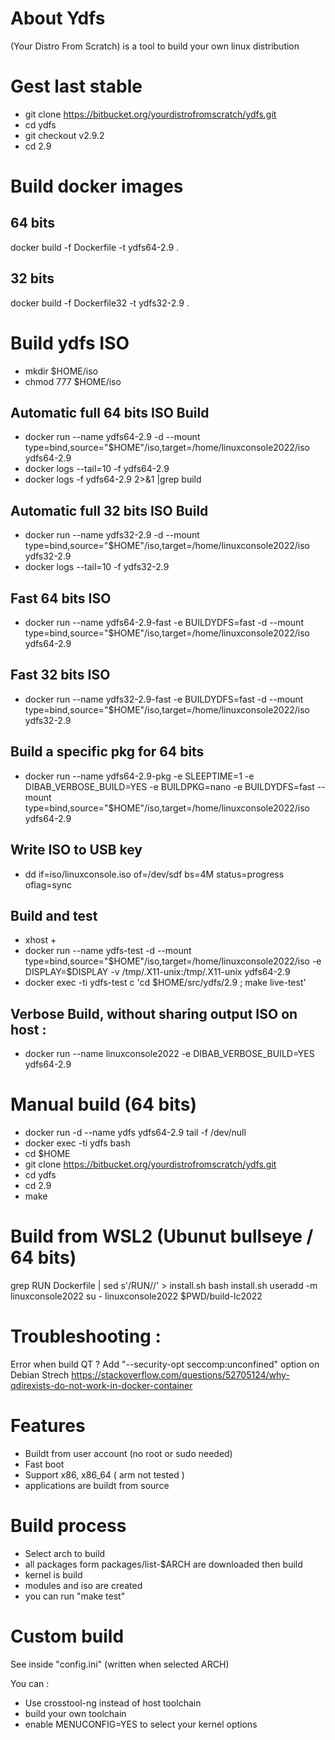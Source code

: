 # About Ydfs

(Your Distro From Scratch) is a tool to build your own linux distribution 

# Gest last stable

* git clone https://bitbucket.org/yourdistrofromscratch/ydfs.git
* cd ydfs
* git checkout v2.9.2
* cd 2.9

# Build docker images

## 64 bits
docker build -f Dockerfile -t ydfs64-2.9 .

## 32 bits
docker build -f Dockerfile32 -t ydfs32-2.9 .

# Build ydfs ISO

* mkdir $HOME/iso
* chmod 777 $HOME/iso

## Automatic full 64 bits ISO Build

* docker run --name ydfs64-2.9 -d --mount type=bind,source="$HOME"/iso,target=/home/linuxconsole2022/iso ydfs64-2.9 
* docker logs --tail=10 -f ydfs64-2.9
* docker logs -f ydfs64-2.9 2>&1 |grep build

## Automatic full 32 bits ISO Build

* docker run --name ydfs32-2.9 -d --mount type=bind,source="$HOME"/iso,target=/home/linuxconsole2022/iso  ydfs32-2.9
* docker logs --tail=10 -f ydfs32-2.9

## Fast 64 bits ISO

* docker run --name ydfs64-2.9-fast -e BUILDYDFS=fast -d --mount type=bind,source="$HOME"/iso,target=/home/linuxconsole2022/iso  ydfs64-2.9

## Fast 32 bits ISO

* docker run --name ydfs32-2.9-fast -e BUILDYDFS=fast -d --mount type=bind,source="$HOME"/iso,target=/home/linuxconsole2022/iso  ydfs32-2.9

## Build a specific pkg for 64 bits

* docker run --name ydfs64-2.9-pkg -e SLEEPTIME=1 -e DIBAB_VERBOSE_BUILD=YES -e BUILDPKG=nano -e BUILDYDFS=fast --mount type=bind,source="$HOME"/iso,target=/home/linuxconsole2022/iso  ydfs64-2.9

## Write ISO to USB key

* dd if=iso/linuxconsole.iso of=/dev/sdf bs=4M status=progress oflag=sync

## Build and test

* xhost +
* docker run --name ydfs-test -d --mount type=bind,source="$HOME"/iso,target=/home/linuxconsole2022/iso -e DISPLAY=$DISPLAY -v /tmp/.X11-unix:/tmp/.X11-unix  ydfs64-2.9 
* docker exec -ti ydfs-test c 'cd $HOME/src/ydfs/2.9 ; make live-test'

## Verbose Build, without sharing output ISO on host :

* docker run --name linuxconsole2022 -e DIBAB_VERBOSE_BUILD=YES ydfs64-2.9

# Manual build (64 bits)

* docker run -d --name ydfs ydfs64-2.9 tail -f /dev/null 
* docker exec -ti ydfs bash
* cd $HOME
* git clone https://bitbucket.org/yourdistrofromscratch/ydfs.git
* cd ydfs
* cd 2.9
* make 

# Build from WSL2 (Ubunut bullseye / 64 bits)

grep RUN Dockerfile | sed s'/RUN//' > install.sh
bash install.sh
useradd -m linuxconsole2022
su - linuxconsole2022 $PWD/build-lc2022

# Troubleshooting :

Error when build QT ?
Add "--security-opt seccomp:unconfined" option on Debian Strech
https://stackoverflow.com/questions/52705124/why-qdirexists-do-not-work-in-docker-container

# Features 

* Buildt from user account (no root or sudo needed)
* Fast boot
* Support x86, x86_64 ( arm not tested )
* applications are buildt from source

# Build process 
* Select arch to build
* all packages form packages/list-$ARCH are downloaded then build
* kernel is build
* modules and iso are created
* you can run "make test"

# Custom build

See inside "config.ini" (written when selected ARCH)

You can :

  * Use crosstool-ng instead of host toolchain
  * build your own toolchain
  * enable MENUCONFIG=YES to select your kernel options
